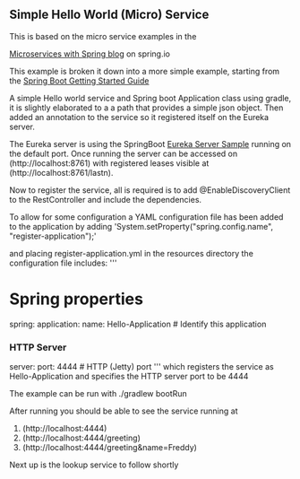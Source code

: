 ## Simple Hello World (Micro) Service

This is based on the micro service examples in the 

[Microservices with Spring blog](https://spring.io/blog/2015/07/14/microservices-with-spring) on spring.io

 This example is broken it down into a more simple example, starting from the [Spring Boot Getting Started Guide](https://spring.io/guides/gs/spring-boot/) 

A simple Hello world service and Spring boot Application class using gradle, it is slightly elaborated to a a path that provides a simple json object. Then added an annotation to the service so it registered itself on the Eureka server.

The Eureka server is using the SpringBoot [Eureka Server Sample](https://github.com/spring-cloud-samples/eureka) running on the default port. Once running the server can be accessed on (http://localhost:8761) with registered leases visible at (http://localhost:8761/lastn).

Now to register the service, all is required is to add @EnableDiscoveryClient to the RestController and include the dependencies.

To allow for some configuration a YAML configuration file has been added to the application by adding
'System.setProperty("spring.config.name", "register-application");'
 
 and placing register-application.yml in the resources directory
 the configuration file includes:
 '''
 # Spring properties
spring:
  application:
    name: Hello-Application  # Identify this application



### HTTP Server
server:
  port: 4444   # HTTP (Jetty) port
'''
which registers the service as Hello-Application and specifies the HTTP server port to be 4444

The example can be run with 
./gradlew bootRun

After running you should be able to see the service running at
1. (http://localhost:4444)
1. (http://localhost:4444/greeting)
1. (http://localhost:4444/greeting&name=Freddy)

Next up is the lookup service to follow shortly





